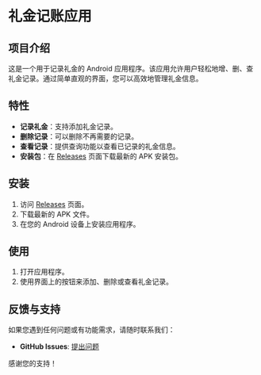 # 礼金记账应用

## 项目介绍

这是一个用于记录礼金的 Android 应用程序。该应用允许用户轻松地增、删、查礼金记录。通过简单直观的界面，您可以高效地管理礼金信息。

## 特性

- **记录礼金**：支持添加礼金记录。
- **删除记录**：可以删除不再需要的记录。
- **查看记录**：提供查询功能以查看已记录的礼金信息。
- **安装包**：在 [Releases](https://github.com/Evilangel-kk/GiftBook/app/release) 页面下载最新的 APK 安装包。

## 安装

1. 访问 [Releases](app/release) 页面。
2. 下载最新的 APK 文件。
3. 在您的 Android 设备上安装应用程序。

## 使用

1. 打开应用程序。
2. 使用界面上的按钮来添加、删除或查看礼金记录。

## 反馈与支持

如果您遇到任何问题或有功能需求，请随时联系我们：

- **GitHub Issues**: [提出问题](https://github.com/Evilangel-kk/GiftBook/issues)

感谢您的支持！
